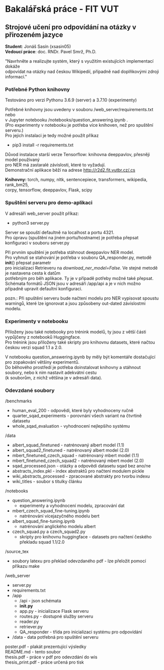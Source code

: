 # Bakalářská práce - FIT VUT

## **Strojové učení pro odpovídání na otázky v přirozeném jazyce**

**Student**: Jonáš Sasín (xsasin05)\
**Vedoucí práce**: doc. RNDr. Pavel Smrž, Ph.D.

"Navrhněte a realizujte systém, který s využitím existujících implementací dokáže\
odpovídat na otázky nad českou Wikipedií, případně nad doplňkovými zdroji informací."

### Potřebné Python knihovny

Testováno pro verzi Pythonu 3.6.9 (server) a 3.7.10 (experimenty)

Potřebné knihovny jsou uvedeny v souboru /web_server/requirements.txt nebo\
v Jupyter notebooku /notebooks/question_answering.ipynb .\
(Pro experimenty v notebooku je potřeba více knihoven, než pro spuštění serveru.)\
Pro jejich instalaci je tedy možné použít příkaz

* pip3 install -r requirements.txt

Důvod instalace starší verze Tensorflow: knihovna deeppavlov, přesněji model používaný\
pro NER má zastaralé závislosti, které to vyžadují.\
Demonstrační aplikace běží na adrese http://r2d2.fit.vutbr.cz/.cs

**Knihovny:** torch, numpy, nltk, sentencepiece, transformers, wikipedia, rank_bm25,\
corpy, tensorflow, deeppavlov, Flask, scipy

### Spuštění serveru pro demo-aplikaci

V adresáři web_server použít příkaz:

* python3 server.py

Server se spouští defaultně na localhost a portu 4321.\
Pro úpravu (spuštění na jiném portu/hostname) je potřeba přepsat konfiguraci v souboru server.py

Při prvním spuštění je potřeba stáhnout deeppavlov NER model.\
Pro vyhnutí se stahování je potřeba v souboru QA_responder.py, metodě **init**() přepsat parametr\
pro inicializaci Retrieveru na *download_ner_model=False*. Ve stejné metodě je nastavena cesta k datům\
potřebným pro běh aplikace. Ty je v případě potřeby možné také přepsat.\
Schémata formátů JSON jsou v adresáři /app/api a je v nich možno případně upravit defaultní konfiguraci.

pozn.: Při spuštění serveru bude načtení modelu pro NER vypisovat spoustu warningů, které lze ignorovat a jsou způsobeny out-dated závislostmi modelu.

### Experimenty v notebooku

Přiloženy jsou také notebooky pro trénink modelů, ty jsou z větší části vypůjčeny z notebooků Huggingface.\
Pro trénink jsou přiloženy také skripty pro knihovnu datasets, které načtou českou verzi squad 1.1 a 2.0.

V notebooku question_answering.ipynb by měly být komentáře dostačující pro zopakování většiny experimentů.\
Do běhového prostředí je potřeba doinstalovat knihovny a stáhnout soubory, nebo k nim nastavit adekvátní cestu\
(k souborům, z nichž většina je v adresáři data).

### Odevzdané soubory

/benchmarks

* human_eval_200 - odpovědi, které byly vyhodnoceny ručně
* quarter_sqad_experiments - porovnání všech variant na čtvrtině datasetu
* whole_sqad_evaluation - vyhodnocení nejlepšího systému

/data

* albert_squad_finetuned - natrénovaný albert model (1.1)
* albert_squad2_finetuned - natrénovaný albert model (2.0)
* mbert_finetuned_czech_squad - natrénovaný mbert model (1.1)
* mbert_finetuned_czech_squad2 - natrénovaný mbert model (2.0)
* sqad_processed.json - otázky a odpovědi datasetu sqad bez ano/ne
* abstracts_index.pkl - index abstraktů pro načtení modulem pickle
* wiki_abstracts_processed - zpracované abstrakty pro tvorbu indexu
* wiki_titles - soubor s titulky článku

/notebooks

* question_answering.ipynb
  * experimenty a vyhodnocení modelu, zpracování dat
* mbert_czech_squad_fine-tuning.ipynb
  * natrénování vícejazyčného modelu bert
* albert_squad_fine-tuning.ipynb
  * natrénování anglického modelu albert
* czech_squad.py a czech_squad2.py
  * skripty pro knihovnu huggingface - datasets pro načtení českého překladu squad 1.1/2.0

/source_tex

* soubory latexu pro překlad odevzdaného pdf - lze přeložit pomocí příkazu make

/web_server

* server.py
* requirements.txt
* /app
  * /api - json schémata
  * **init.py**
  * app.py - inicializace Flask serveru
  * routes.py - dostupné služby serveru
  * reader.py
  * retriever.py
  * QA_responder - třída pro inicializaci systému pro odpovídání
* /data - data potřebná pro spuštění serveru

poster.pdf - plakát prezentující výsledky\
README.md - tento soubor\
thesis.pdf - práce v pdf pro odevzdání do wis\
thesis_print.pdf - práce určená pro tisk